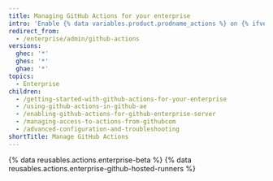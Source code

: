 ```yaml
---
title: Managing GitHub Actions for your enterprise
intro: 'Enable {% data variables.product.prodname_actions %} on {% ifversion ghae %}{% data variables.product.prodname_ghe_managed %}{% else %}{% data variables.product.prodname_ghe_server %}{% endif %}, and manage {% data variables.product.prodname_actions %} policies and settings.'
redirect_from:
  - /enterprise/admin/github-actions
versions:
  ghec: '*'
  ghes: '*'
  ghae: '*'
topics:
  - Enterprise
children:
  - /getting-started-with-github-actions-for-your-enterprise
  - /using-github-actions-in-github-ae
  - /enabling-github-actions-for-github-enterprise-server
  - /managing-access-to-actions-from-githubcom
  - /advanced-configuration-and-troubleshooting
shortTitle: Manage GitHub Actions
---
```


{% data reusables.actions.enterprise-beta %}
{% data reusables.actions.enterprise-github-hosted-runners %}
